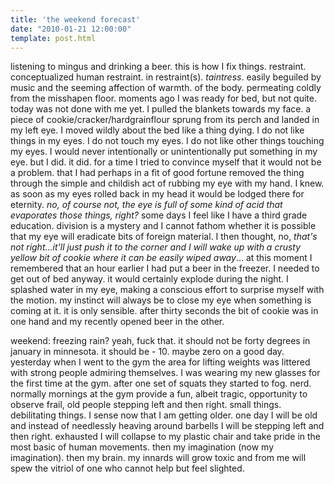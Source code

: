 ```yaml
---
title: 'the weekend forecast'
date: "2010-01-21 12:00:00"
template: post.html
---
```


listening to mingus and drinking a beer. this is how I fix things. restraint. conceptualized human restraint. in restraint(s). *taintress*. easily beguiled by music and the seeming affection of warmth. of the body. permeating coldly from the misshapen floor. moments ago I was ready for bed, but not quite. today was not done with me yet. I pulled the blankets towards my face. a piece of cookie/cracker/hardgrainflour sprung from its perch and landed in my left eye. I moved wildly about the bed like a thing dying. I do not like things in my eyes. I do not touch my eyes. I do not like other things touching my eyes. I would never intentionally or unintentionally put something in my eye. but I did. it did. for a time I tried to convince myself that it would not be a problem. that I had perhaps in a fit of good fortune removed the thing through the simple and childish act of rubbing my eye with my hand. I knew. as soon as my eyes rolled back in my head it would be lodged there for eternity. *no, of course not, the eye is full of some kind of acid that evaporates those things, right?* some days I feel like I have a third grade education. division is a mystery and I cannot fathom whether it is possible that my eye will eradicate bits of foreign material. I then thought, no, *that's not right...it'll just push it to the corner and I will wake up with a crusty yellow bit of cookie where it can be easily wiped away*... at this moment I remembered that an hour earlier I had put a beer in the freezer. I needed to get out of bed anyway. it would certainly explode during the night. I splashed water in my eye, making a conscious effort to surprise myself with the motion. my instinct will always be to close my eye when something is coming at it. it is only sensible. after thirty seconds the bit of cookie was in one hand and my recently opened beer in the other.

weekend: freezing rain? yeah, fuck that. it should not be forty degrees in january in minnesota. it should be - 10. maybe zero on a good day. yesterday when I went to the gym the area for lifting weights was littered with strong people admiring themselves. I was wearing my new glasses for the first time at the gym. after one set of squats they started to fog. nerd. normally mornings at the gym provide a fun, albeit tragic, opportunity to observe frail, old people stepping left and then right. small things. debilitating things. I sense now that I am getting older. one day I will be old and instead of needlessly heaving around barbells I will be stepping left and then right. exhausted I will collapse to my plastic chair and take pride in the most basic of human movements. then my imagination (now my imagination). then my brain. my innards will grow toxic and from me will spew the vitriol of one who cannot help but feel slighted.